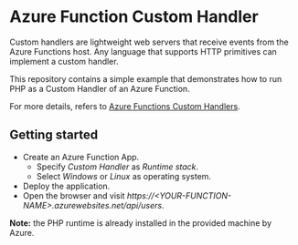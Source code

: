 # Azure Function Custom Handler
Custom handlers are lightweight web servers that receive events from the Azure Functions host. Any language that supports HTTP primitives can implement a custom handler.

This repository contains a simple example that demonstrates how to run PHP as a Custom Handler of an Azure Function.

For more details, refers to [Azure Functions Custom Handlers](https://docs.microsoft.com/en-us/azure/azure-functions/functions-custom-handlers).

## Getting started
- Create an Azure Function App.
  - Specify *Custom Handler* as *Runtime stack*.
  - Select *Windows* or *Linux* as operating system.
- Deploy the application.
- Open the browser and visit _https://\<YOUR-FUNCTION-NAME\>.azurewebsites.net/api/users_.

**Note:** the PHP runtime is already installed in the provided machine by Azure.